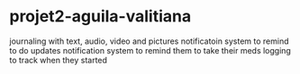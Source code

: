 # projet2-aguila-valitiana

journaling with text, audio, video and pictures
notificatoin system to remind to do updates
notification system to remind them to take their meds
logging to track when they started
